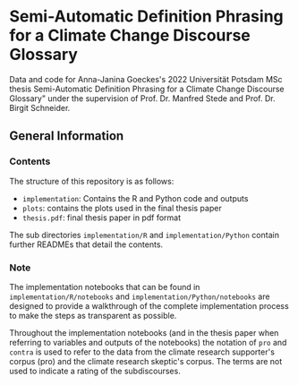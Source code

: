 # Semi-Automatic Definition Phrasing for a Climate Change Discourse Glossary

Data and code for Anna-Janina Goeckes's 2022 Universität Potsdam MSc thesis Semi-Automatic Definition Phrasing for a Climate Change Discourse Glossary" under the supervision of Prof. Dr. Manfred Stede and Prof. Dr. Birgit Schneider.

## General Information

### Contents
The structure of this repository is as follows:

- `implementation`: Contains the R and Python code and outputs 
- `plots`: contains the plots used in the final thesis paper
- `thesis.pdf`: final thesis paper in pdf format

The sub directories `implementation/R` and `implementation/Python` contain further READMEs that detail the contents.

### Note
The implementation notebooks that can be found in `implementation/R/notebooks` and `implementation/Python/notebooks` are designed to provide a walkthrough of the complete implementation process to make the steps as transparent as possible. 

Throughout the implementation notebooks (and in the thesis paper when referring to variables and outputs of the notebooks) the notation of `pro` and `contra` is used to refer to the data from the climate research supporter's corpus (pro) and the climate research skeptic's corpus. The terms are not used to indicate a rating of the subdiscourses. 